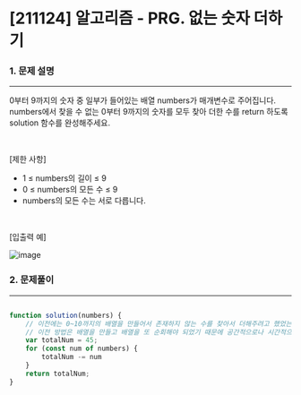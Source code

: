 # [211124] 알고리즘 - PRG. 없는 숫자 더하기

### 1. 문제 설명 
---

0부터 9까지의 숫자 중 일부가 들어있는 배열 numbers가 매개변수로 주어집니다. numbers에서 찾을 수 없는 0부터 9까지의 숫자를 모두 찾아 더한 수를 return 하도록 solution 함수를 완성해주세요.

<br>

[제한 사항]

- 1 ≤ numbers의 길이 ≤ 9
- 0 ≤ numbers의 모든 수 ≤ 9
- numbers의 모든 수는 서로 다릅니다.

<br>

[입출력 예]

![image](https://user-images.githubusercontent.com/64825713/143159203-87030c7a-efd8-4537-a91c-3acca73ccbe9.png)



### 2. 문제풀이
---

```javascript

function solution(numbers) {
    // 이전에는 0~10까지의 배열을 만들어서 존재하지 않는 수를 찾아서 더해주려고 했었는데, 그럴 필요없이 0~10까지 모두 더해주 값을 변수에 할당해놓고 그 변수를 활용해서 답을 구했습니다.
    // 이전 방법은 배열을 만들고 배열을 또 순회해야 되었기 때문에 공간적으로나 시간적으로나 현재 방법이 훨씬 효율적입니다.
    var totalNum = 45;
    for (const num of numbers) {
        totalNum -= num
    }
    return totalNum;
}

```
